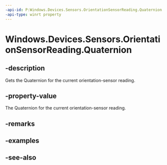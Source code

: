 ----api-id: P:Windows.Devices.Sensors.OrientationSensorReading.Quaternion
-api-type: winrt property
---<!-- Property syntaxpublic Windows.Devices.Sensors.SensorQuaternion Quaternion { get; }--># Windows.Devices.Sensors.OrientationSensorReading.Quaternion## -descriptionGets the Quaternion for the current orientation-sensor reading.## -property-valueThe Quaternion for the current orientation-sensor reading.## -remarks## -examples## -see-also